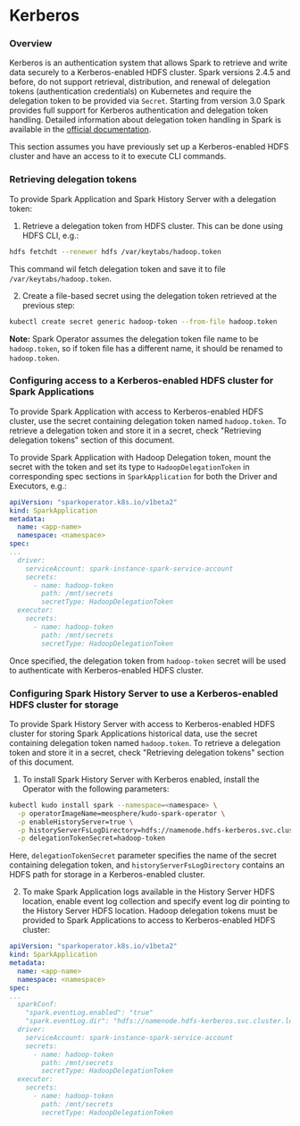 # Kerberos

### Overview

Kerberos is an authentication system that allows Spark to retrieve and write data securely to a Kerberos-enabled HDFS
cluster. Spark versions 2.4.5 and before, do not support retrieval, distribution, and renewal of delegation tokens
(authentication credentials) on Kubernetes and require the delegation token to be provided via `Secret`. Starting from
version 3.0 Spark provides full support for Kerberos authentication and delegation token handling. Detailed
information about delegation token handling in Spark is available in the
[official documentation](https://github.com/apache/spark/blob/master/core/src/main/scala/org/apache/spark/deploy/security/README.md).

This section assumes you have previously set up a Kerberos-enabled HDFS cluster and have an access to it to execute CLI commands.

### Retrieving delegation tokens
To provide Spark Application and Spark History Server with a delegation token:

1) Retrieve a delegation token from HDFS cluster. This can be done using HDFS CLI, e.g.:
```bash
hdfs fetchdt --renewer hdfs /var/keytabs/hadoop.token
```
This command wil fetch delegation token and save it to file `/var/keytabs/hadoop.token`.

2) Create a file-based secret using the delegation token retrieved at the previous step:
```bash
kubectl create secret generic hadoop-token --from-file hadoop.token
```
**Note:** Spark Operator assumes the delegation token file name to be `hadoop.token`, so if token file has a different name,
it should be renamed to `hadoop.token`.

### Configuring access to a Kerberos-enabled HDFS cluster for Spark Applications

To provide Spark Application with access to Kerberos-enabled HDFS cluster, use the secret containing delegation token
named `hadoop.token`. To retrieve a delegation token and store it in a secret, check "Retrieving delegation tokens"
section of this document.

To provide Spark Application with Hadoop Delegation token, mount the secret with the token and set its type to
`HadoopDelegationToken` in corresponding spec sections in `SparkApplication` for both the Driver and Executors, e.g.:
```yaml
apiVersion: "sparkoperator.k8s.io/v1beta2"
kind: SparkApplication
metadata:
  name: <app-name>
  namespace: <namespace>
spec:
...
  driver:
    serviceAccount: spark-instance-spark-service-account
    secrets:
      - name: hadoop-token
        path: /mnt/secrets
        secretType: HadoopDelegationToken
  executor:
    secrets:
      - name: hadoop-token
        path: /mnt/secrets
        secretType: HadoopDelegationToken
```

Once specified, the delegation token from `hadoop-token` secret will be used to authenticate with Kerberos-enabled HDFS cluster.

### Configuring Spark History Server to use a Kerberos-enabled HDFS cluster for storage

To provide Spark History Server with access to Kerberos-enabled HDFS cluster for storing Spark Applications historical data,
use the secret containing delegation token named `hadoop.token`. To retrieve a delegation token and store it in a secret,
check "Retrieving delegation tokens" section of this document.

1) To install Spark History Server with Kerberos enabled, install the Operator with the following parameters:
```bash
kubectl kudo install spark --namespace=<namespace> \
  -p operatorImageName=meosphere/kudo-spark-operator \
  -p enableHistoryServer=true \
  -p historyServerFsLogDirectory=hdfs://namenode.hdfs-kerberos.svc.cluster.local:9000/history \
  -p delegationTokenSecret=hadoop-token
```

Here, `delegationTokenSecret` parameter specifies the name of the secret containing delegation token, and
`historyServerFsLogDirectory` contains an HDFS path for storage in a Kerberos-enabled cluster.

2) To make Spark Application logs available in the History Server HDFS location, enable event log collection and specify
event log dir pointing to the History Server HDFS location. Hadoop delegation tokens must be provided to Spark Applications
to access to Kerberos-enabled HDFS cluster:
```yaml
apiVersion: "sparkoperator.k8s.io/v1beta2"
kind: SparkApplication
metadata:
  name: <app-name>
  namespace: <namespace>
spec:
...
  sparkConf:
    "spark.eventLog.enabled": "true"
    "spark.eventLog.dir": "hdfs://namenode.hdfs-kerberos.svc.cluster.local:9000/history"
  driver:
    serviceAccount: spark-instance-spark-service-account
    secrets:
      - name: hadoop-token
        path: /mnt/secrets
        secretType: HadoopDelegationToken
  executor:
    secrets:
      - name: hadoop-token
        path: /mnt/secrets
        secretType: HadoopDelegationToken
```
